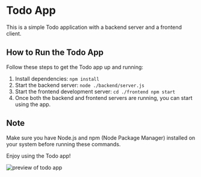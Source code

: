 # Todo App

This is a simple Todo application with a backend server and a frontend client.

## How to Run the Todo App

Follow these steps to get the Todo app up and running:

1. Install dependencies: `npm install`
2. Start the backend server: `node ./backend/server.js`
3. Start the frontend development server:
   `cd ./frontend
    npm start`
4. Once both the backend and frontend servers are running, you can start using the app.

## Note

Make sure you have Node.js and npm (Node Package Manager) installed on your system before running these commands.

Enjoy using the Todo app!

![preview of todo app](https://i.ibb.co/dLzdHtf/Whats-App-Image-2024-08-11-at-06-48-56-34bfff4f.jpg)
